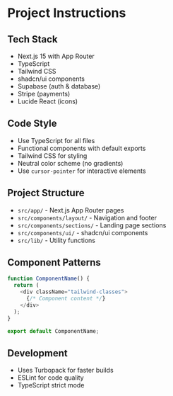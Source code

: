 # Project Instructions

## Tech Stack
- Next.js 15 with App Router
- TypeScript
- Tailwind CSS
- shadcn/ui components
- Supabase (auth & database)
- Stripe (payments)
- Lucide React (icons)

## Code Style
- Use TypeScript for all files
- Functional components with default exports
- Tailwind CSS for styling
- Neutral color scheme (no gradients)
- Use `cursor-pointer` for interactive elements

## Project Structure
- `src/app/` - Next.js App Router pages
- `src/components/layout/` - Navigation and footer
- `src/components/sections/` - Landing page sections
- `src/components/ui/` - shadcn/ui components
- `src/lib/` - Utility functions

## Component Patterns
```typescript
function ComponentName() {
  return (
    <div className="tailwind-classes">
      {/* Component content */}
    </div>
  );
}

export default ComponentName;
```

## Development
- Uses Turbopack for faster builds
- ESLint for code quality
- TypeScript strict mode
